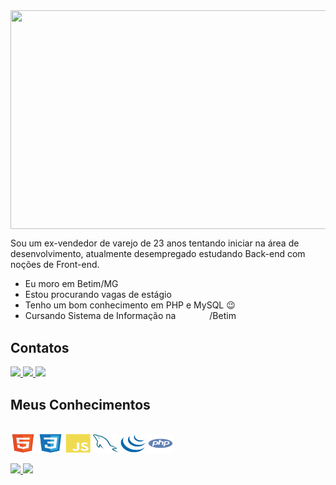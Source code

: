 
<img align="center" height="350" width="1000" src="https://user-images.githubusercontent.com/84480805/131389434-714bd4dd-3106-423c-952c-e75315a14902.gif">


  Sou um ex-vendedor de varejo de 23 anos tentando iniciar na área de desenvolvimento, atualmente desempregado estudando Back-end com noções de Front-end. 
- Eu moro em Betim/MG 
- Estou procurando vagas de estágio
- Tenho um bom conhecimento em PHP e MySQL 😉
- Cursando Sistema de Informação na <img align="center" height="17" width="50" src="https://upload.wikimedia.org/wikipedia/commons/9/96/Centro_Universit%C3%A1rio_UNA.png">/Betim
  

  
## Contatos
  
<div> 
  <a href="https://www.linkedin.com/in/mayron-entreportes-6099bb170/" target="_blank">
    <img src="https://img.shields.io/badge/-LinkedIn-%230077B5?style=for-the-badge&logo=linkedin&logoColor=white" target="_blank">
  </a> 
  <a href="https://www.instagram.com/mayron_aj/" target="_blank">
    <img src="https://img.shields.io/badge/-Instagram-%23E4405F?style=for-the-badge&logo=instagram&logoColor=white" target="_blank">
  </a>
  <a href = "mailto:mayron795@gmail.com"> 
    <img src="https://img.shields.io/badge/-Gmail-%23333?style=for-the-badge&logo=gmail&logoColor=white" target="_blank"> 
  </a>
  
</div>


  ## Meus Conhecimentos

  <div style="display: inline_block"><br>
    <img align="center" height="30" width="40" src="https://github.com/devicons/devicon/blob/master/icons/html5/html5-original.svg">
    <img align="center"  height="30" width="40" src="https://github.com/devicons/devicon/blob/master/icons/css3/css3-original.svg">
    <img align="center"  height="30" width="40" src="https://github.com/devicons/devicon/blob/master/icons/javascript/javascript-plain.svg">
    <img align="center"  height="30" width="40" src="https://github.com/devicons/devicon/blob/master/icons/mysql/mysql-original.svg">
    <img align="center"  height="30" width="40" src="https://github.com/devicons/devicon/blob/master/icons/jquery/jquery-original.svg">
    <img align="center"  height="30" width="40" src="https://github.com/devicons/devicon/blob/master/icons/php/php-plain.svg">
  <div/> <br>
  
  <div>
    <a href="https://github.com/MayronME"/>
      <img height="170em" src="https://github-readme-stats.vercel.app/api?username=MayronME&show_icons=true&theme=midnight-purple&include_all_commits=true&count_private=true"/>
      <img height="110em" src="https://github-readme-stats.vercel.app/api/top-langs/?username=MayronME&layout=compact&langs_count=7&theme=midnight-purple"/>
  </div>


